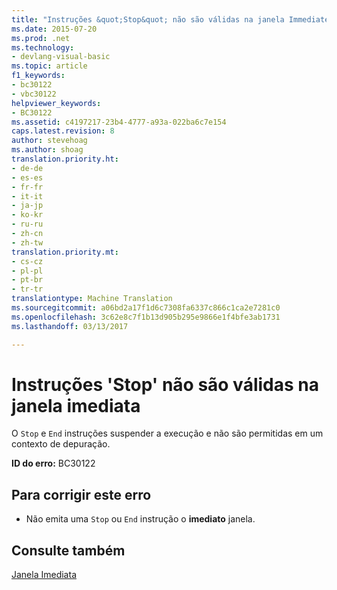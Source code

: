 ```yaml
---
title: "Instruções &quot;Stop&quot; não são válidas na janela Immediate | Documentos do Microsoft"
ms.date: 2015-07-20
ms.prod: .net
ms.technology:
- devlang-visual-basic
ms.topic: article
f1_keywords:
- bc30122
- vbc30122
helpviewer_keywords:
- BC30122
ms.assetid: c4197217-23b4-4777-a93a-022ba6c7e154
caps.latest.revision: 8
author: stevehoag
ms.author: shoag
translation.priority.ht:
- de-de
- es-es
- fr-fr
- it-it
- ja-jp
- ko-kr
- ru-ru
- zh-cn
- zh-tw
translation.priority.mt:
- cs-cz
- pl-pl
- pt-br
- tr-tr
translationtype: Machine Translation
ms.sourcegitcommit: a06bd2a17f1d6c7308fa6337c866c1ca2e7281c0
ms.openlocfilehash: 3c62e8c7f1b13d905b295e9866e1f4bfe3ab1731
ms.lasthandoff: 03/13/2017

---
```

# <a name="39stop39-statements-are-not-valid-in-the-immediate-window"></a>Instruções 'Stop' não são válidas na janela imediata
O `Stop` e `End` instruções suspender a execução e não são permitidas em um contexto de depuração.  
  
 **ID do erro:** BC30122  
  
## <a name="to-correct-this-error"></a>Para corrigir este erro  
  
-   Não emita uma `Stop` ou `End` instrução o **imediato** janela.  
  
## <a name="see-also"></a>Consulte também  
 [Janela Imediata](https://docs.microsoft.com/visualstudio/ide/reference/immediate-window)
